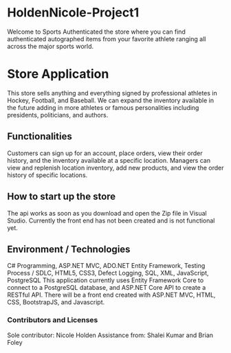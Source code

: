 # HoldenNicole-Project1
Welcome to Sports Authenticated the store where you can find authenticated autographed items from your favorite athlete ranging all across the major sports world.

# Store Application
This store sells anything and everything signed by professional athletes in Hockey, Football, and Baseball. We can expand the inventory available in the future adding in more athletes or famous personalities including presidents, politicians, and authors.

## Functionalities

Customers can sign up for an account, place orders, view their order history, and the inventory available at a specific location. 
Managers can view and replenish location inventory, add new products, and view the order history of specific locations. 

## How to start up the store
The api works as soon as you download and open the Zip file in Visual Studio.
Currently the front end has not been created and is not functional yet.

## Environment / Technologies 
C# Programming, ASP.NET MVC, ADO.NET Entity Framework, Testing Process / SDLC, HTML5, CSS3, Defect Logging, SQL, XML, JavaScript, PostgreSQL
This application currently uses Entity Framework Core to connect to a PostgreSQL database, and ASP.NET Core API to create a RESTful API.
There will be a front end created with ASP.NET MVC, HTML, CSS, BootstrapJS, and Javascript.

### Contributors and Licenses
Sole contributor: Nicole Holden
Assistance from: Shalei Kumar and Brian Foley
